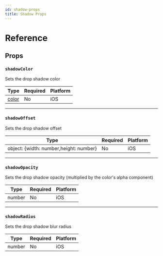 ```yaml
---
id: shadow-props
title: Shadow Props
---
```


# Reference

## Props

### `shadowColor`

Sets the drop shadow color

| Type                | Required | Platform |
| ------------------- | -------- | -------- |
| [color](colors.md) | No       | iOS      |

---

### `shadowOffset`

Sets the drop shadow offset

| Type                                   | Required | Platform |
| -------------------------------------- | -------- | -------- |
| object: {width: number,height: number} | No       | iOS      |

---

### `shadowOpacity`

Sets the drop shadow opacity (multiplied by the color's alpha component)

| Type   | Required | Platform |
| ------ | -------- | -------- |
| number | No       | iOS      |

---

### `shadowRadius`

Sets the drop shadow blur radius

| Type   | Required | Platform |
| ------ | -------- | -------- |
| number | No       | iOS      |
